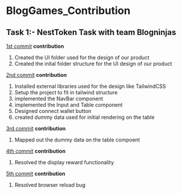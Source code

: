 # BlogGames_Contribution

## Task 1:- NestToken Task with team Blogninjas
[1st commit](https://github.com/Ifenna-Pascal/blockgames-nestoken/commit/c2b51ce0cf28868a566bc217964cb79d43ecc1ee)
**contribution**
1. Created the UI folder used for the design of our product
2. Created the inital folder structure for the UI design of our product


[2nd commit](https://github.com/Ifenna-Pascal/blockgames-nestoken/commit/15996d1675eae8b63277b3a40ff4a86e07e7c2e4)
**contribution**
1. Installed external libraries used for the design like TailwindCSS
2. Setup the project to fit in tailwind structure
3. implemented the NavBar component
4. implemented the Input and Table component
5. Designed  connect wallet button
6. created dummy data used for initial rendering on the table


[3rd commit](https://github.com/Ifenna-Pascal/blockgames-nestoken/commit/2a4542a3554b448684a739c81af4fdb337cdf678)
**contribution**
1. Mapped out the dummy data on the table compoent


[4th commit](https://github.com/Destiny-01/blockgames-nestoken/commit/1797b9d3132af044f445ca3d6a7d7866080570d7)
**contribution**
1. Resolved the display reward functionality

[5th commit](https://github.com/Destiny-01/blockgames-nestoken/commit/7a2dd63182a002268bc775161b660fecccfd2a33)
**contribution**
1. Resolved browser reload bug




